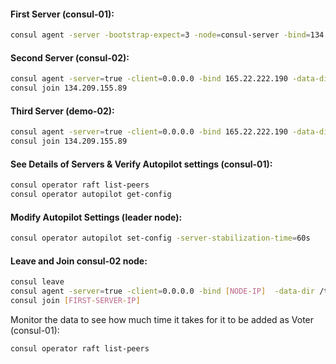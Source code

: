 
#### First Server (consul-01):
```sh
consul agent -server -bootstrap-expect=3 -node=consul-server -bind=134.209.155.89 -data-dir=/tmp/consul -client=0.0.0.0 -ui=true
```
#### Second Server (consul-02):
```sh
consul agent -server=true -client=0.0.0.0 -bind 165.22.222.190 -data-dir /tmp/consul
consul join 134.209.155.89
```
#### Third Server (demo-02):
```sh
consul agent -server=true -client=0.0.0.0 -bind 165.22.222.190 -data-dir /tmp/consul
consul join 134.209.155.89
```
#### See Details of Servers & Verify Autopilot settings (consul-01):
```sh
consul operator raft list-peers
consul operator autopilot get-config
```
#### Modify Autopilot Settings (leader node):
```sh
consul operator autopilot set-config -server-stabilization-time=60s
```
#### Leave and Join consul-02 node:
```sh
consul leave
consul agent -server=true -client=0.0.0.0 -bind [NODE-IP]  -data-dir /tmp/consul
consul join [FIRST-SERVER-IP]
```
Monitor the data to see how much time it takes for it to be added as Voter (consul-01):
```sh
consul operator raft list-peers
```

